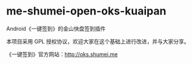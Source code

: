 me-shumei-open-oks-kuaipan
==========================
Android《一键签到》的金山快盘签到插件

本项目采用 GPL 授权协议，欢迎大家在这个基础上进行改进，并与大家分享。

《一键签到》官方网站：<http://oks.shumei.me>